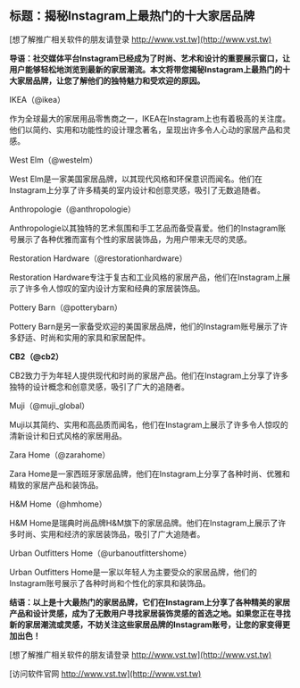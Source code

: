 ## **标题：揭秘Instagram上最热门的十大家居品牌**

[想了解推广相关软件的朋友请登录 http://www.vst.tw](http://www.vst.tw)

**导语：社交媒体平台Instagram已经成为了时尚、艺术和设计的重要展示窗口，让用户能够轻松地浏览到最新的家居潮流。本文将带您揭秘Instagram上最热门的十大家居品牌，让您了解他们的独特魅力和受欢迎的原因。**

IKEA（@ikea）

作为全球最大的家居用品零售商之一，IKEA在Instagram上也有着极高的关注度。他们以简约、实用和功能性的设计理念著名，呈现出许多令人心动的家居产品和灵感。

West Elm（@westelm）

West Elm是一家美国家居品牌，以其现代风格和环保意识而闻名。他们在Instagram上分享了许多精美的室内设计和创意灵感，吸引了无数追随者。

Anthropologie（@anthropologie）

Anthropologie以其独特的艺术氛围和手工艺品而备受喜爱。他们的Instagram账号展示了各种优雅而富有个性的家居装饰品，为用户带来无尽的灵感。

Restoration Hardware（@restorationhardware）

Restoration Hardware专注于复古和工业风格的家居产品，他们在Instagram上展示了许多令人惊叹的室内设计方案和经典的家居装饰品。

Pottery Barn（@potterybarn）

Pottery Barn是另一家备受欢迎的美国家居品牌，他们的Instagram账号展示了许多舒适、时尚和实用的家具和家居配件。

**CB2（@cb2）**

CB2致力于为年轻人提供现代和时尚的家居产品。他们在Instagram上分享了许多独特的设计概念和创意灵感，吸引了广大的追随者。

Muji（@muji_global）

Muji以其简约、实用和高品质而闻名，他们在Instagram上展示了许多令人惊叹的清新设计和日式风格的家居用品。

Zara Home（@zarahome）

Zara Home是一家西班牙家居品牌，他们在Instagram上分享了各种时尚、优雅和精致的家居产品和装饰品。

H&M Home（@hmhome）

H&M Home是瑞典时尚品牌H&M旗下的家居品牌。他们在Instagram上展示了许多时尚、实用和经济的家居装饰品，吸引了广大追随者。

Urban Outfitters Home（@urbanoutfittershome）

Urban Outfitters Home是一家以年轻人为主要受众的家居品牌，他们的Instagram账号展示了各种时尚和个性化的家具和装饰品。

**结语：以上是十大最热门的家居品牌，它们在Instagram上分享了各种精美的家居产品和设计灵感，成为了无数用户寻找家居装饰灵感的首选之地。如果您正在寻找新的家居潮流或灵感，不妨关注这些家居品牌的Instagram账号，让您的家变得更加出色！**

[想了解推广相关软件的朋友请登录 http://www.vst.tw](http://www.vst.tw)


[访问软件官网 http://www.vst.tw](http://www.vst.tw)
